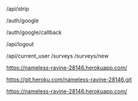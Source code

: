 /api/strip

/auth/google

/auth/google/callback

/api/logout

/api/current_user
/surveys
/surveys/new


https://nameless-ravine-28146.herokuapp.com/ 
 
https://git.heroku.com/nameless-ravine-28146.git

https://nameless-ravine-28146.herokuapp.com/